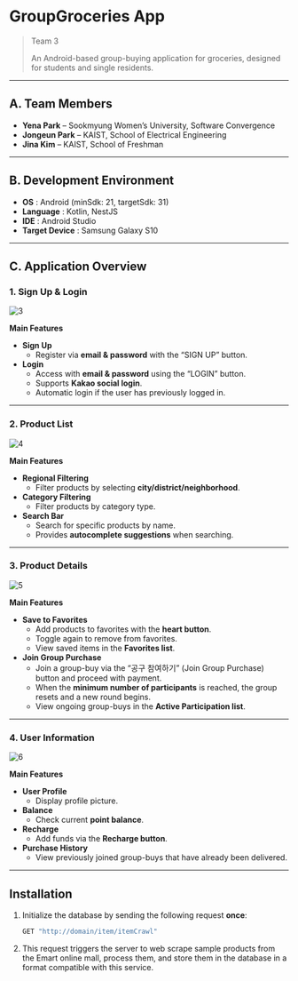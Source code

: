 # GroupGroceries App

> Team 3  
>  
> An Android-based group-buying application for groceries, designed for students and single residents.  

---

## A. Team Members
- **Yena Park** – Sookmyung Women’s University, Software Convergence  
- **Jongeun Park** – KAIST, School of Electrical Engineering  
- **Jina Kim** – KAIST, School of Freshman  

---

## B. Development Environment
- **OS** : Android (minSdk: 21, targetSdk: 31)  
- **Language** : Kotlin, NestJS  
- **IDE** : Android Studio  
- **Target Device** : Samsung Galaxy S10  

---

## C. Application Overview

### 1. Sign Up & Login

![3](https://user-images.githubusercontent.com/76472415/184139124-cbc4609e-f66a-48c5-b039-8aa822b52315.PNG)

**Main Features**
- **Sign Up**  
  - Register via **email & password** with the “SIGN UP” button.  
- **Login**  
  - Access with **email & password** using the “LOGIN” button.  
  - Supports **Kakao social login**.  
  - Automatic login if the user has previously logged in.  

---

### 2. Product List

![4](https://user-images.githubusercontent.com/76472415/184139183-eeb65784-5125-4c7a-89cc-2724f827451b.PNG)

**Main Features**
- **Regional Filtering**  
  - Filter products by selecting **city/district/neighborhood**.  
- **Category Filtering**  
  - Filter products by category type.  
- **Search Bar**  
  - Search for specific products by name.  
  - Provides **autocomplete suggestions** when searching.  

---

### 3. Product Details

![5](https://user-images.githubusercontent.com/76472415/184139236-e9abc6c6-e55c-47b1-ae61-a638bf6888ef.PNG)

**Main Features**
- **Save to Favorites**  
  - Add products to favorites with the **heart button**.  
  - Toggle again to remove from favorites.  
  - View saved items in the **Favorites list**.  
- **Join Group Purchase**  
  - Join a group-buy via the “공구 참여하기” (Join Group Purchase) button and proceed with payment.  
  - When the **minimum number of participants** is reached, the group resets and a new round begins.  
  - View ongoing group-buys in the **Active Participation list**.  

---

### 4. User Information

![6](https://user-images.githubusercontent.com/76472415/184139259-64778529-42e6-4441-91fe-7f8ede65fc78.PNG)

**Main Features**
- **User Profile**  
  - Display profile picture.  
- **Balance**  
  - Check current **point balance**.  
- **Recharge**  
  - Add funds via the **Recharge button**.  
- **Purchase History**  
  - View previously joined group-buys that have already been delivered.  

---

## Installation

1. Initialize the database by sending the following request **once**:  
   ```bash
   GET "http://domain/item/itemCrawl"
2. This request triggers the server to web scrape sample products from the Emart online mall, process them, and store them in the database in a format compatible with this service.

